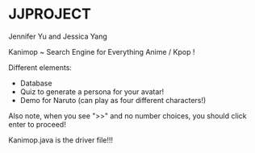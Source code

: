 # JJPROJECT
Jennifer Yu and Jessica Yang

Kanimop ~ Search Engine for Everything Anime / Kpop !

Different elements: 
- Database 
- Quiz to generate a persona for your avatar!
- Demo for Naruto (can play as four different characters!)


Also note, when you see ">>" and no number choices, you should click enter to proceed!

Kanimop.java is the driver file!!!
